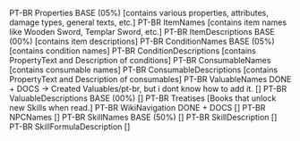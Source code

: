 PT-BR Properties BASE (05%) [contains various properties, attributes, damage types, general texts, etc.]
PT-BR ItemNames [contains item names like Wooden Sword, Templar Sword, etc.]
PT-BR ItemDescriptions BASE (00%) [contains item descriptions]
PT-BR ConditionNames BASE (05%) [contains condition names]
PT-BR ConditionDescriptions [contains PropertyText and Description of conditions]
PT-BR ConsumableNames [contains consumable names]
PT-BR ConsumableDescriptions [contains PropertyText and Description of consumables]
PT-BR ValuableNames DONE + DOCS -> Created Valuables/pt-br, but i dont know how to add it. []
PT-BR ValuableDescriptions BASE (00%) []
PT-BR Treatises [Books that unlock new Skills when read.]
PT-BR WikiNavigation DONE + DOCS []
PT-BR NPCNames []
PT-BR SkillNames BASE (50%) []
PT-BR SkillDescription []
PT-BR SkillFormulaDescription []